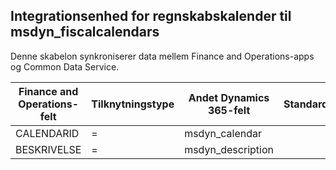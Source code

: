 ## <a name="fiscal-calendar-integration-entity-to-msdyn_fiscalcalendars"></a>Integrationsenhed for regnskabskalender til msdyn_fiscalcalendars

Denne skabelon synkroniserer data mellem Finance and Operations-apps og Common Data Service.

Finance and Operations-felt | Tilknytningstype | Andet Dynamics 365-felt | Standardværdi
---|---|---|---
CALENDARID | = | msdyn_calendar | 
BESKRIVELSE | = | msdyn_description | 
